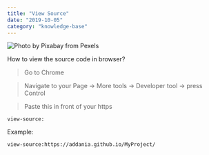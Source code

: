 ```yaml
---
title: "View Source"
date: "2019-10-05"
category: "knowledge-base"
---
```


![](https://i.imgur.com/3qgZSlV.jpg "Photo by Pixabay from Pexels")

How to view the source code in browser?

> Go to Chrome

> Navigate to your Page -> More tools -> Developer tool -> press Control  

> Paste this in front of your https
```
view-source:
```

Example:
```
view-source:https://addania.github.io/MyProject/
```